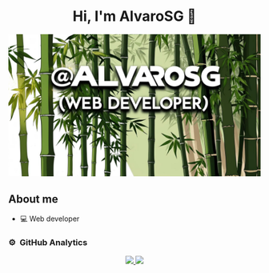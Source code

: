 <div align="center">
<h1 align="center">Hi, I'm AlvaroSG</a> 👋</h1>
</div>
<img src="https://github.com/AlvaroSG-dev/AlvaroSG-dev/blob/main/DiseñoGIT.png">


## About me

- 💻 Web developer


### ⚙️ &nbsp;GitHub Analytics

<p align="center">
<a href="https://github.com/AlvaroSG-dec">
  <img height="180em" src="https://github-readme-stats-eight-theta.vercel.app/api?username=AlvaroSG-dev&show_icons=true&theme=algolia&include_all_commits=true&count_private=true"/>
  <img height="180em" src="https://github-readme-stats-eight-theta.vercel.app/api/top-langs/?username=AlvaroSG-dev&layout=compact&langs_count=8&theme=algolia"/>
</a>
</p>
